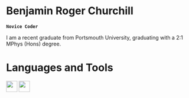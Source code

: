 # Benjamin Roger Churchill
**`Novice Coder`**

I am a recent graduate from Portsmouth University, graduating with a 2:1 MPhys (Hons) degree.

# Languages and Tools
<img src="https://cdn.jsdelivr.net/gh/devicons/devicon@latest/icons/matlab/matlab-original.svg" width="30" height="30" />
<img src="https://img.icons8.com/?size=100&id=13441&format=png&color=000000" width="30" height="30" />

<!---
- 👋 Hi, I’m @BenChurchillUK
- 👀 I’m interested in ...
- 🌱 I’m currently learning ...
- 💞️ I’m looking to collaborate on ...
- 📫 How to reach me ...
- 😄 Pronouns: ...
- ⚡ Fun fact: ...
--->

<!---
BenChurchillUK/BenChurchillUK is a ✨ special ✨ repository because its `README.md` (this file) appears on your GitHub profile.
You can click the Preview link to take a look at your changes.
--->
